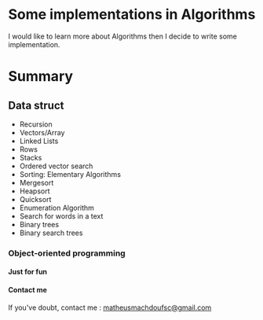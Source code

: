 # Some implementations in Algorithms


I would like to learn more about Algorithms then I decide to write some implementation.



# Summary


## Data struct

* Recursion
* Vectors/Array
* Linked Lists
* Rows
* Stacks
* Ordered vector search
* Sorting: Elementary Algorithms
* Mergesort
* Heapsort
* Quicksort
* Enumeration Algorithm
* Search for words in a text
* Binary trees
* Binary search trees

### Object-oriented programming








#### Just for fun


#### Contact me

If you've doubt, contact me : matheusmachdoufsc@gmail.com
